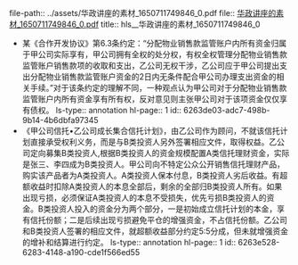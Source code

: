 file-path:: ../assets/华政讲座的素材_1650711749846_0.pdf
file:: [华政讲座的素材_1650711749846_0.pdf](../assets/华政讲座的素材_1650711749846_0.pdf)
title:: hls__华政讲座的素材_1650711749846_0

- 某《合作开发协议》第6.3条约定：“分配物业销售款监管账户内所有资金归属于甲公司实际享有，甲公司拥有全权的处分权，有权全权管理分配物业销售款监管账户销售款项的收取和支出，乙公司无权干涉，乙公司应于甲公司提出支出分配物业销售款监管账户资金的2日内无条件配合甲公司办理支出资金的相关手续。”对于该条约定的理解不同，一种观点认为甲公司对于分配物业销售款监管账户内所有资金享有所有权，反对意见则主张甲公司对于该项资金仅仅享有债权。
  ls-type:: annotation
  hl-page:: 1
  id:: 6263de03-adc7-498b-9b14-4b6dbfa97345
- 《甲公司信托•乙公司成长集合信托计划》，由乙公司作为顾问，不就该信托计划直接承受权利义务，而是与B类投资人另外签署相应文件，取得权益。乙公司定向募集B类投资人,根据B类投资人的资金规模配置A类信托理财资金，实际是张三、李四成为B类投资人。甲公司向不特定公众公开销售信托理财产品，购实该产品者为A类投资人。A类投资人保本付息，B类投资人劣后收益。有超额收益时扣除A类投资人的本息全部后，剩余的全部归B类投资人所有。如果出现亏损，必须保证A类投资人的本息不受损失，优先亏损B类投资人的资金。B类投资人投入的资金分为两个部分，一是初始成立信托计划的本金，享有信托份额；二是后续出现亏损避免平仓的增强资金，不占信托份额。乙公司和B类投资人签署的相应文件，就超额收益部分约定5:5分成，但未就增强资金的增补和结算进行约定。
  ls-type:: annotation
  hl-page:: 1
  id:: 6263e528-6283-4148-a190-cde1f566ed55